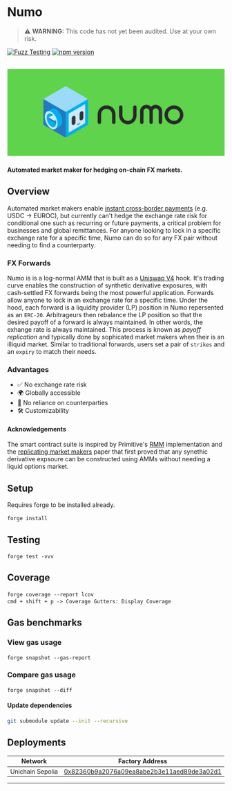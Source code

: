 # Numo

> ⚠️ **WARNING:** This code has not yet been audited. Use at your own risk.

[![Fuzz Testing](https://github.com/Uniswap/uniswap-v3-core/actions/workflows/fuzz-testing.yml/badge.svg)](https://github.com/numotrade/numo/actions/workflows/fuzz-testing.yml)
[![npm version](https://img.shields.io/npm/v/@uniswap/v3-core/latest.svg)](https://www.npmjs.com/package/@numotrade/numo/v/latest)

<div align="center">
  <br />
  <a href="https://optimism.io"><img alt="Numo" src="./image/numo_readme.png" width=600></a>
  <br />
</div>

#### Automated market maker for hedging on-chain FX markets. 

## Overview

Automated market makers enable [instant cross-border payments](https://app.uniswap.org/OnchainFX.pdf) (e.g. USDC -> EUROC), but currently can't hedge the exchange rate risk for conditional one such as recurring or future payments, a critical problem for businesses and global remittances. For anyone looking to lock in a specific exchange rate for a specific time, Numo can do so for any FX pair without needing to find a counterparty.

### FX Forwards

Numo is is a log-normal AMM that is built as a [Uniswap V4](https://docs.uniswap.org/contracts/v4/overview) hook. It's trading curve enables the construction of synthetic derivative exposures, with cash-settled FX forwards being the most powerful application. Forwards allow anyone to lock in an exchange rate for a specific time. Under the hood, each forward is a liquidity provider (LP) position in Numo repersented as an `ERC-20`. Arbitrageurs then rebalance the LP position so that the desired payoff of a forward is always maintained. In other words, the exhange rate is always maintained. This process is known as *payoff replication* and typically done by sophicated market makers when their is an illiquid market.  Similar to traditional forwards, users set a pair of `strikes` and an `expiry` to match their needs.  

### Advantages 

- ✅ No exchange rate risk
- 🌍 Globally accessible
- 🤝 No reliance on counterparties
- 🛠️ Customizability 

#### Acknowledgements

The smart contract suite is inspired by Primitive's [RMM](https://github.com/primitivefinance/rmm) implementation and the [replicating market makers](https://arxiv.org/abs/2103.14769) paper that first proved that any synethic derivative expsoure can be constructed using AMMs without needing a liquid options market. 


## Setup

Requires forge to be installed already.

```
forge install
```

## Testing

```
forge test -vvv
```

## Coverage

```
forge coverage --report lcov
cmd + shift + p -> Coverage Gutters: Display Coverage
```

## Gas benchmarks

### View gas usage

```
forge snapshot --gas-report
```

### Compare gas usage
```
forge snapshot --diff
```

#### Update dependencies

```bash
git submodule update --init --recursive
```

## Deployments

| Network  | Factory Address                                       |  
| -------- | ----------------------------------------------------- | 
| Unichain Sepolia     | [0x82360b9a2076a09ea8abe2b3e11aed89de3a02d1](https://explorer.celo.org/mainnet/token/0x82360b9a2076a09ea8abe2b3e11aed89de3a02d1 ) |

---
